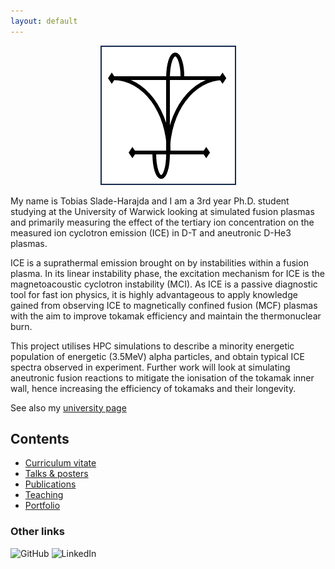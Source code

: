 ```yaml
---
layout: default
---
```


<p align="center">
  <img src='./assets/img/logo.png'>
</p>

My name is Tobias Slade-Harajda and I am a 3rd year Ph.D. student studying at the University of Warwick looking at simulated fusion plasmas and primarily measuring the effect of the tertiary ion concentration on the measured ion cyclotron emission (ICE) in D-T and aneutronic D-He3 plasmas.

ICE is a suprathermal emission brought on by instabilities within a fusion plasma. In its linear instability phase, the excitation mechanism for ICE is the magnetoacoustic cyclotron instability (MCI). As ICE is a passive diagnostic tool for fast ion physics, it is highly advantageous to apply knowledge gained from observing ICE to magnetically confined fusion (MCF) plasmas with the aim to improve tokamak efficiency and maintain the thermonuclear burn.

This project utilises HPC simulations to describe a minority energetic population of energetic (3.5MeV) alpha particles, and obtain typical ICE spectra observed in experiment. Further work will look at simulating aneutronic fusion reactions to mitigate the ionisation of the tokamak inner wall, hence increasing the efficiency of tokamaks and their longevity.

See also my [university page](https://warwick.ac.uk/fac/sci/physics/research/cfsa/people/slade-harajda/)

## Contents

* [Curriculum vitate](./pages/cv.html)
* [Talks & posters](./pages/talks.html)
* [Publications](./pages/publications.html)
* [Teaching](./pages/teaching.html)
* [Portfolio](./pages/portfolio.html)

### Other links

<img src="/includes/social-icons/github.svg" alt="GitHub" url="https://github.com/tobiassh0" style="width:50px;height:50px;">

<img src="/includes/social-icons/linkedin.svg" alt="LinkedIn" url="https://www.linkedin.com/in/tobias-slade-harajda-50a496192/" style="width:50px;height:50px;">

<!-- [Link to curriculum vitae](./pages/cv.html)

There should be whitespace between paragraphs.

There should be whitespace between paragraphs. We recommend including a README, or a file with information about your project.

# Header 1

This is a normal paragraph following a header. GitHub is a code hosting platform for version control and collaboration. It lets you and others work together on projects from anywhere.

## Header 2

> This is a blockquote following a header.
>
> When something is important enough, you do it even if the odds are not in your favor.

### Header 3

```js
// Javascript code with syntax highlighting.
var fun = function lang(l) {
  dateformat.i18n = require('./lang/' + l)
  return true;
}
```

```ruby
# Ruby code with syntax highlighting
GitHubPages::Dependencies.gems.each do |gem, version|
  s.add_dependency(gem, "= #{version}")
end
```

#### Header 4

*   This is an unordered list following a header.
*   This is an unordered list following a header.
*   This is an unordered list following a header.

##### Header 5

1.  This is an ordered list following a header.
2.  This is an ordered list following a header.
3.  This is an ordered list following a header.

###### Header 6

| head1        | head two          | three |
|:-------------|:------------------|:------|
| ok           | good swedish fish | nice  |
| out of stock | good and plenty   | nice  |
| ok           | good `oreos`      | hmm   |
| ok           | good `zoute` drop | yumm  |

### There's a horizontal rule below this.

* * *

### Here is an unordered list:

*   Item foo
*   Item bar
*   Item baz
*   Item zip

### And an ordered list:

1.  Item one
1.  Item two
1.  Item three
1.  Item four

### And a nested list:

- level 1 item
  - level 2 item
  - level 2 item
    - level 3 item
    - level 3 item
- level 1 item
  - level 2 item
  - level 2 item
  - level 2 item
- level 1 item
  - level 2 item
  - level 2 item
- level 1 item

### Small image

![Octocat](https://github.githubassets.com/images/icons/emoji/octocat.png)

### Large image

![Branching](https://guides.github.com/activities/hello-world/branching.png)


### Definition lists can be used with HTML syntax.

<dl>
<dt>Name</dt>
<dd>Godzilla</dd>
<dt>Born</dt>
<dd>1952</dd>
<dt>Birthplace</dt>
<dd>Japan</dd>
<dt>Color</dt>
<dd>Green</dd>
</dl>

```
Long, single-line code blocks should not wrap. They should horizontally scroll if they are too long. This line should be long enough to demonstrate this.
```

```
The final element.
```
 -->